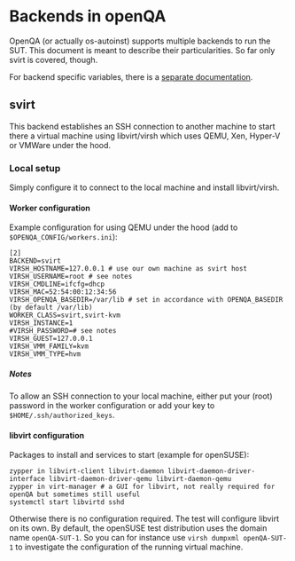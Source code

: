 # Backends in openQA
OpenQA (or actually os-autoinst) supports multiple backends to run the SUT.
This document is meant to describe their particularities. So far only svirt
is covered, though.

For backend specific variables, there is a [separate documentation](backend_vars.asciidoc).

## svirt
This backend establishes an SSH connection to another machine to start there
a virtual machine using libvirt/virsh which uses QEMU, Xen, Hyper-V or VMWare
under the hood.

### Local setup
Simply configure it to connect to the local machine and install libvirt/virsh.

#### Worker configuration
Example configuration for using QEMU under the hood (add to `$OPENQA_CONFIG/workers.ini`):
```
[2]
BACKEND=svirt
VIRSH_HOSTNAME=127.0.0.1 # use our own machine as svirt host
VIRSH_USERNAME=root # see notes
VIRSH_CMDLINE=ifcfg=dhcp
VIRSH_MAC=52:54:00:12:34:56
VIRSH_OPENQA_BASEDIR=/var/lib # set in accordance with OPENQA_BASEDIR (by default /var/lib)
WORKER_CLASS=svirt,svirt-kvm
VIRSH_INSTANCE=1
#VIRSH_PASSWORD=# see notes
VIRSH_GUEST=127.0.0.1
VIRSH_VMM_FAMILY=kvm
VIRSH_VMM_TYPE=hvm
```

##### Notes
To allow an SSH connection to your local machine, either put your (root) password
in the worker configuration or add your key to `$HOME/.ssh/authorized_keys`.

#### libvirt configuration
Packages to install and services to start (example for openSUSE):
```
zypper in libvirt-client libvirt-daemon libvirt-daemon-driver-interface libvirt-daemon-driver-qemu libvirt-daemon-qemu
zypper in virt-manager # a GUI for libvirt, not really required for openQA but sometimes still useful
systemctl start libvirtd sshd
```

Otherwise there is no configuration required. The test will configure libvirt on its
own. By default, the openSUSE test distribution uses the domain name `openQA-SUT-1`.
So you can for instance use `virsh dumpxml openQA-SUT-1` to investigate the configuration
of the running virtual machine.
